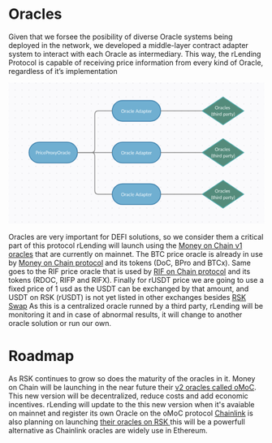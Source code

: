 # Oracles
Given that we forsee the posibility of diverse Oracle systems being deployed in the network, we
developed a middle-layer contract adapter system to interact with each Oracle as intermediary. This way,
the rLending Protocol is capable of receiving price information from every kind of Oracle, regardless of
it’s implementation

![alt text](../whitepaper/LaTeX/img/oracles.png "Oracle adapter layers diagram")

Oracles are very important for DEFI solutions, so we consider them a critical part of this protocol
rLending will launch using the [Money on Chain v1 oracles](https://github.com/money-on-chain/Amphiraos-Oracle) that are currently on mainnet. The BTC price oracle is already in use by [Money on Chain protocol](https://alpha.moneyonchain.com/) and its tokens (DoC, BPro and BTCx). Same goes to the RIF price oracle that is used by [RIF on Chain protocol](https://rif.moneyonchain.com/) and its tokens (RDOC, RIFP and RIFX). Finally for rUSDT price we are going to use a fixed price of 1 usd as the USDT can be exchanged by that amount, and USDT on RSK (rUSDT) is not yet listed in other exchanges besides [RSK Swap](https://rskswap.com/)
As this is a centralized oracle runned by a third party, rLending will be monitoring it and in case of abnormal results, it will change to another oracle solution or run our own.

# Roadmap
As RSK continues to grow so does the maturity of the oracles in it. Money on Chain will be launching in the near future their [v2 oracles called oMoC](https://developers.rsk.co/solutions/oraclemoneyonchain/). This new version will be decentralized, reduce costs and add economic incentives. rLending will update to the this new version when it's avaiable on mainnet and register its own Oracle on the oMoC protocol
[Chainlink](https://chain.link/) is also planning on launching [their oracles on RSK ](https://www.rifos.org/blog/chainlink-integrated-as-part-of-the-rif-gateways-ecosystem-on-rsk) this will be a powerfull alternative as Chainlink oracles are widely use in Ethereum.